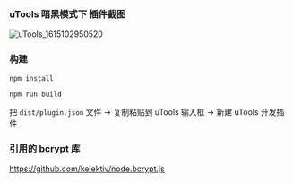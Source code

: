 ### uTools 暗黑模式下 插件截图

![uTools_1615102950520](https://user-images.githubusercontent.com/46470810/110233059-70231c00-7f5c-11eb-9fa4-9edb711c65bd.png)

### 构建
```
npm install
``` 
```
npm run build
``` 

把 `dist/plugin.json` 文件  ->  复制粘贴到 uTools 输入框 -> 新建 uTools 开发插件


### 引用的 bcrypt 库
https://github.com/kelektiv/node.bcrypt.js
